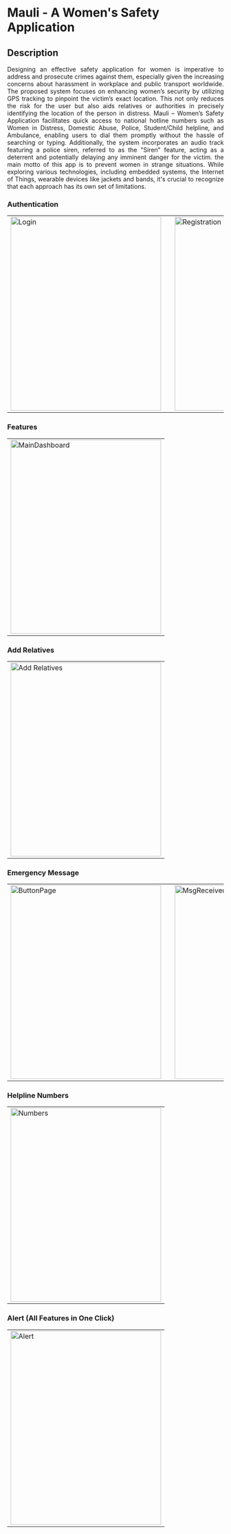 # Mauli - A Women's Safety Application

## Description
<p align="justify">
Designing an effective safety application for women is imperative to address and prosecute crimes against them, especially given the increasing concerns about harassment in workplace and public transport worldwide. The proposed system focuses on enhancing women’s security by utilizing GPS tracking to pinpoint the victim’s exact location. This not only reduces the risk for the user but also aids relatives or authorities in precisely identifying the location of the person in distress. Mauli – Women’s Safety Application facilitates quick access to national hotline numbers such as Women in Distress, Domestic Abuse, Police, Student/Child helpline, and Ambulance, enabling users to dial them promptly without the hassle of searching or typing. Additionally, the system incorporates an audio track featuring a police siren, referred to as the "Siren" feature, acting as a deterrent and potentially delaying any imminent danger for the victim. the main motto of this app is to prevent women in strange situations. While exploring various technologies, including embedded systems, the Internet of Things, wearable devices like jackets and bands, it's crucial to recognize that each approach has its own set of limitations.

### Authentication
<table>
  <tr>
    <td><img src="https://github.com/user-attachments/assets/e6ac8d81-9f24-4d21-8cfb-6e7386e43cd3" alt="Login" width="350"height="450"/></td>
    <td></td>
    <td><img src="https://github.com/user-attachments/assets/139974e5-6468-483c-a76d-da3f9830c279" alt="Registration" width="350"height="450"/></td>
  </tr>
</table>

### Features

<table>
  <tr>
    <td><img src="https://github.com/user-attachments/assets/128be8f8-7fad-4941-b54f-184ca5956225" alt="MainDashboard" width="350"height="450"/></td>
  </tr>
</table>

### Add Relatives

<table>
  <tr>
    <td><img src="https://github.com/user-attachments/assets/2b1cc4ce-705e-48ef-8745-d1ae1218461c" alt="Add Relatives" width="350"height="450"/></td>
  </tr>
</table>

### Emergency Message
<table>
  <tr>
    <td><img src="https://github.com/user-attachments/assets/b44ecb4f-858f-4a71-8f02-185b8306e4c1" alt="ButtonPage" width="350"height="450"/></td>
    <td></td>
    <td><img src="https://github.com/user-attachments/assets/30dbbe52-0d97-49df-8e95-d4dca3f85838" alt="MsgReceived" width="350"height="450"/></td>
  </tr>
</table>

### Helpline Numbers

<table>
  <tr>
    <td><img src="https://github.com/user-attachments/assets/d4d41c01-9fea-4c5a-a32b-2830c279e905" alt="Numbers" width="350"height="450"/></td>
  </tr>
</table>

### Alert (All Features in One Click)

<table>
  <tr>
    <td><img src="https://github.com/user-attachments/assets/f30f45a9-69f1-44a7-9784-c0110717c7a4" alt="Alert" width="350"height="450"/></td>
  </tr>
</table>

